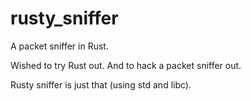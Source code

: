 # rusty_sniffer
A packet sniffer in Rust.

Wished to try Rust out.
And to hack a packet sniffer out.

Rusty sniffer is just that (using std and libc).

